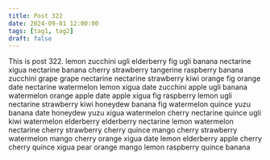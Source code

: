 ```yaml
---
title: Post 322
date: 2024-09-01 12:00:00
tags: [tag1, tag2]
draft: false
---
```

This is post 322.
lemon
zucchini
ugli
elderberry
fig
ugli
banana
nectarine
xigua
nectarine
banana
cherry
strawberry
tangerine
raspberry
banana
zucchini
grape
grape
nectarine
nectarine
strawberry
kiwi
orange
fig
orange
date
nectarine
watermelon
lemon
xigua
date
zucchini
apple
ugli
banana
watermelon
orange
apple
date
apple
xigua
fig
raspberry
lemon
ugli
nectarine
strawberry
kiwi
honeydew
banana
fig
watermelon
quince
yuzu
banana
date
honeydew
yuzu
xigua
watermelon
cherry
nectarine
quince
ugli
kiwi
watermelon
elderberry
elderberry
nectarine
lemon
watermelon
nectarine
cherry
strawberry
cherry
quince
mango
cherry
strawberry
watermelon
mango
cherry
orange
xigua
date
lemon
elderberry
apple
cherry
cherry
quince
xigua
pear
orange
mango
lemon
raspberry
quince
banana
